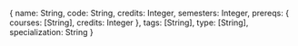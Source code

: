 {
name: String,
code: String,
credits: Integer,
semesters: Integer,
prereqs: {
courses: [String],
credits: Integer
},
tags: [String],
type: [String],
specialization: String
}
